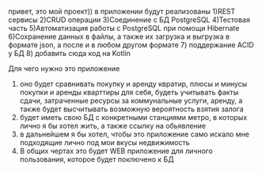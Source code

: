 привет, это мой проект))
в приложении будут реализованы
1)REST сервисы
2)CRUD операции
3)Соединение с БД PostgreSQL
4)Тестовая часть
5)Автоматизация работы с PostgreSQL при помощи Hibernate
6)Сохранение данных в файлы, а также их загрузка и выгрузка в формате json, а после и в любом другом формате
7) поддержание ACID у БД
8) добавить сюда код на Kotlin

Для чего нужно это приложение
1) оно будет сравнивать покупку и аренду квратир, плюсы и минусы покупки и аренды кварттиры для себя, будеть учитывать факты
сдачи, затраченные ресурсы за коммунальные услуги, аренду, а также будет высчитывать возможную вероятность взятия залога
2) будет иметь свою БД с конкретными станциями метро, в которых лично я бы хотел жить, а также ссылку на обьявление
3) в дальнейшем я бы хотел, чтобы это приложение само искало мне подходящие лично под мои вкусы недвижимость
4) В общих чертах это будет WEB приложение для личного пользования, которое будет поключено к БД

